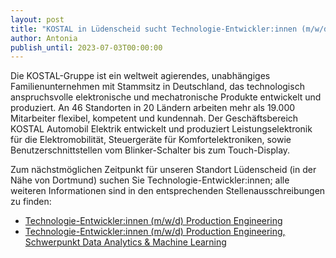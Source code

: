 ```yaml
---
layout: post
title: "KOSTAL in Lüdenscheid sucht Technologie-Entwickler:innen (m/w/d)"
author: Antonia
publish_until: 2023-07-03T00:00:00
---
```


Die KOSTAL-Gruppe ist ein weltweit agierendes, unabhängiges Familienunternehmen mit Stammsitz in Deutschland, das technologisch anspruchsvolle elektronische und mechatronische Produkte entwickelt und produziert. 
An 46 Standorten in 20 Ländern arbeiten mehr als 19.000 Mitarbeiter flexibel, kompetent und kundennah. 
Der Geschäftsbereich KOSTAL Automobil Elektrik entwickelt und produziert Leistungselektronik für die Elektromobilität, Steuergeräte für Komfortelektroniken, sowie Benutzerschnittstellen vom Blinker-Schalter bis zum Touch-Display.

Zum nächstmöglichen Zeitpunkt für unseren Standort Lüdenscheid (in der Nähe von Dortmund) suchen Sie Technologie-Entwickler:innen; alle weiteren Informationen sind in den entsprechenden Stellenausschreibungen zu finden: 

* [Technologie-Entwickler:innen (m/w/d) Production Engineering](https://jobs.kostal.com/Vacancies/7032/Description/1)
* [Technologie-Entwickler:innen (m/w/d) Production Engineering, Schwerpunkt Data Analytics & Machine Learning](https://jobs.kostal.com/Vacancies/7083/Description/1)